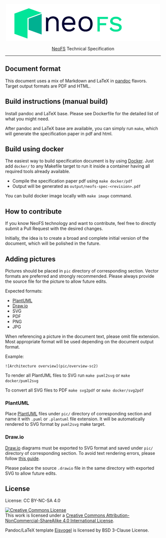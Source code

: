 <p align="center">
<img src="./.github/logo.svg" width="500px" alt="NeoFS">
</p>
<p align="center">
  <a href="https://fs.neo.org">NeoFS</a> Technical Specification
</p>

---

## Document format

This document uses a mix of Markdown and LaTeX in [pandoc](https://pandoc.org/)
flavors. Target output formats are PDF and HTML.

## Build instructions (manual build)

Install pandoc and LaTeX base. Please see Dockerfile for the detailed list of
what you might need.

After pandoc and LaTeX base are available, you can simply run `make`, which will
generate the specification paper in pdf and html.

## Build using docker
The easiest way to build specification document is by using
[Docker](https://www.docker.com). Just add `docker/` to any Makefile target to
run it inside a container having all required tools already available.

* Compile the specification paper pdf using `make docker/pdf`
* Output will be generated as `output/neofs-spec-<revision>.pdf`

You can build docker image locally with `make image` command.

## How to contribute
If you know NeoFS technology and want to contribute, feel free to directly
submit a Pull Request with the desired changes.

Initially, the idea is to create a broad and complete initial version of the
document, which will be polished in the future.

## Adding pictures
Pictures should be placed in `pic` directory of corresponding section. Vector
formats are preferred and strongly recommended. Please always provide the source
file for the picture to allow future edits.

Expected formats:
* [PlantUML](plantuml.com)
* [Draw.io](https://github.com/jgraph/drawio-desktop)
* SVG
* PDF
* PNG
* JPG

When referencing a picture in the document text, please omit file extension.
Most appropriate format will be used depending on the document output format.

Example:
```
![Architecture overview](pic/overview-sc2)
```

To render all PlantUML files to SVG run `make puml2svg` or `make
docker/puml2svg`

To convert all SVG files to PDF `make svg2pdf` or `make docker/svg2pdf`

### PlantUML
Place [PlantUML](plantuml.com) files under `pic/` directory of corresponding
section and name it with `.puml` or `.plantuml` file extension. It will be
automatically rendered to SVG format by `puml2svg` make target.

### Draw.io
[Draw.io](https://github.com/jgraph/drawio-desktop) diagrams must be exported to
SVG format and saved under `pic/` directory of corresponding section. To avoid
text rendering errors, please follow [this
guide](https://desk.draw.io/support/solutions/articles/16000042487).

Please palace the source `.drawio` file in the same directory with exported SVG
to allow future edits.

## License

License: CC BY-NC-SA 4.0

<a rel="license" href="http://creativecommons.org/licenses/by-nc-sa/4.0/"><img
alt="Creative Commons License" style="border-width:0"
src="https://i.creativecommons.org/l/by-nc-sa/4.0/88x31.png" /></a><br />This
work is licensed under a <a rel="license"
href="http://creativecommons.org/licenses/by-nc-sa/4.0/">Creative Commons
Attribution-NonCommercial-ShareAlike 4.0 International License</a>.

Pandoc/LaTeX template
[Eisvogel](https://github.com/Wandmalfarbe/pandoc-latex-template/) is licensed
by BSD 3-Clause License.
